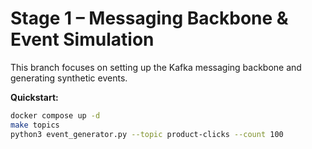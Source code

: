 # Stage 1 – Messaging Backbone & Event Simulation

This branch focuses on setting up the Kafka messaging backbone and generating synthetic events.

**Quickstart:**
```bash
docker compose up -d
make topics
python3 event_generator.py --topic product-clicks --count 100